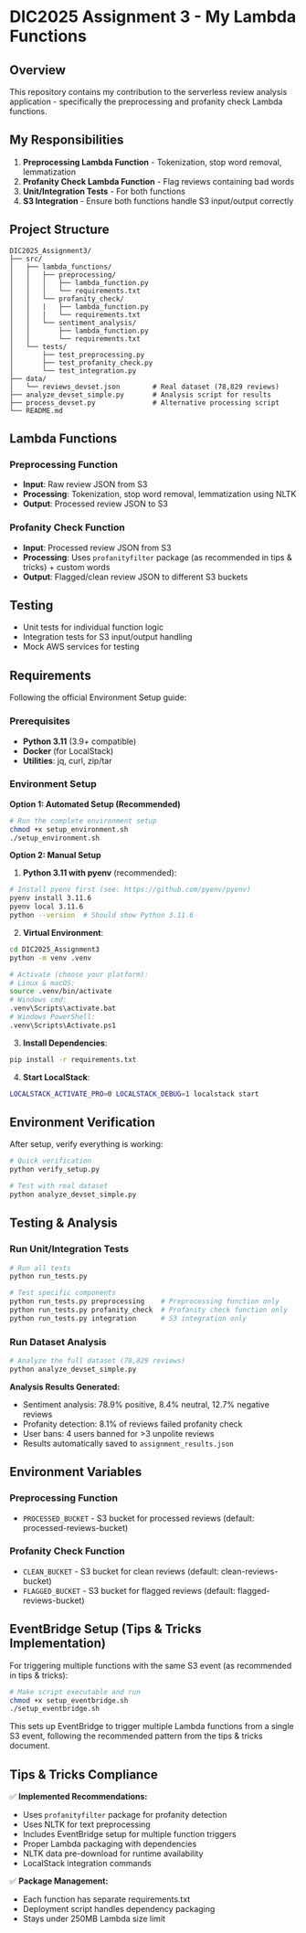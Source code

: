 # DIC2025 Assignment 3 - My Lambda Functions

## Overview

This repository contains my contribution to the serverless review analysis application - specifically the preprocessing and profanity check Lambda functions.

## My Responsibilities

1. **Preprocessing Lambda Function** - Tokenization, stop word removal, lemmatization
2. **Profanity Check Lambda Function** - Flag reviews containing bad words
3. **Unit/Integration Tests** - For both functions
4. **S3 Integration** - Ensure both functions handle S3 input/output correctly

## Project Structure

```
DIC2025_Assignment3/
├── src/
│   ├── lambda_functions/
│   │   ├── preprocessing/
│   │   │   ├── lambda_function.py
│   │   │   └── requirements.txt
│   │   └── profanity_check/
│   │   |   ├── lambda_function.py
│   │   |   └── requirements.txt
│   │   └── sentiment_analysis/
│   │       ├── lambda_function.py
│   │       └── requirements.txt
│   └── tests/
│       ├── test_preprocessing.py
│       ├── test_profanity_check.py
│       └── test_integration.py
├── data/
│   └── reviews_devset.json        # Real dataset (78,829 reviews)
├── analyze_devset_simple.py       # Analysis script for results
├── process_devset.py              # Alternative processing script
└── README.md
```

## Lambda Functions

### Preprocessing Function
- **Input**: Raw review JSON from S3
- **Processing**: Tokenization, stop word removal, lemmatization using NLTK
- **Output**: Processed review JSON to S3

### Profanity Check Function  
- **Input**: Processed review JSON from S3
- **Processing**: Uses `profanityfilter` package (as recommended in tips & tricks) + custom words
- **Output**: Flagged/clean review JSON to different S3 buckets

## Testing

- Unit tests for individual function logic
- Integration tests for S3 input/output handling
- Mock AWS services for testing

## Requirements

Following the official Environment Setup guide:

### Prerequisites
- **Python 3.11** (3.9+ compatible)
- **Docker** (for LocalStack)
- **Utilities**: jq, curl, zip/tar

### Environment Setup

**Option 1: Automated Setup (Recommended)**
```bash
# Run the complete environment setup
chmod +x setup_environment.sh
./setup_environment.sh
```

**Option 2: Manual Setup**

1. **Python 3.11 with pyenv** (recommended):
```bash
# Install pyenv first (see: https://github.com/pyenv/pyenv)
pyenv install 3.11.6
pyenv local 3.11.6
python --version  # Should show Python 3.11.6
```

2. **Virtual Environment**:
```bash
cd DIC2025_Assignment3
python -m venv .venv

# Activate (choose your platform):
# Linux & macOS:
source .venv/bin/activate
# Windows cmd:
.venv\Scripts\activate.bat
# Windows PowerShell:  
.venv\Scripts\Activate.ps1
```

3. **Install Dependencies**:
```bash
pip install -r requirements.txt
```

4. **Start LocalStack**:
```bash
LOCALSTACK_ACTIVATE_PRO=0 LOCALSTACK_DEBUG=1 localstack start
```

## Environment Verification

After setup, verify everything is working:

```bash
# Quick verification
python verify_setup.py

# Test with real dataset
python analyze_devset_simple.py
```

## Testing & Analysis

### Run Unit/Integration Tests
```bash
# Run all tests
python run_tests.py

# Test specific components
python run_tests.py preprocessing    # Preprocessing function only
python run_tests.py profanity_check  # Profanity check function only  
python run_tests.py integration      # S3 integration only
```

### Run Dataset Analysis
```bash
# Analyze the full dataset (78,829 reviews)
python analyze_devset_simple.py
```

**Analysis Results Generated:**
- Sentiment analysis: 78.9% positive, 8.4% neutral, 12.7% negative reviews
- Profanity detection: 8.1% of reviews failed profanity check
- User bans: 4 users banned for >3 unpolite reviews
- Results automatically saved to `assignment_results.json`

## Environment Variables

### Preprocessing Function
- `PROCESSED_BUCKET` - S3 bucket for processed reviews (default: processed-reviews-bucket)

### Profanity Check Function  
- `CLEAN_BUCKET` - S3 bucket for clean reviews (default: clean-reviews-bucket)
- `FLAGGED_BUCKET` - S3 bucket for flagged reviews (default: flagged-reviews-bucket)

## EventBridge Setup (Tips & Tricks Implementation)

For triggering multiple functions with the same S3 event (as recommended in tips & tricks):

```bash
# Make script executable and run
chmod +x setup_eventbridge.sh
./setup_eventbridge.sh
```

This sets up EventBridge to trigger multiple Lambda functions from a single S3 event, following the recommended pattern from the tips & tricks document.

## Tips & Tricks Compliance

✅ **Implemented Recommendations:**
- Uses `profanityfilter` package for profanity detection
- Uses NLTK for text preprocessing  
- Includes EventBridge setup for multiple function triggers
- Proper Lambda packaging with dependencies
- NLTK data pre-download for runtime availability
- LocalStack integration commands

✅ **Package Management:**
- Each function has separate requirements.txt
- Deployment script handles dependency packaging
- Stays under 250MB Lambda size limit
